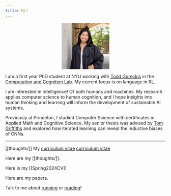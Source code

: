 ```yaml
---
title: Hi!
---
```

<img src="images/me.jpg" width="150" style="display: block; margin-left: auto; margin-right: auto;"> 

 I am a first year PhD student at NYU working with <a href="https://todd.gureckislab.org/" target="_blank">Todd Gureckis</a> in the <a href="https://gureckislab.org/" target="_blank">Computation and Cognition Lab</a>. My current focus is on language in RL. 

I am interested in intelligence! Of both humans and machines. My research applies computer science to human cognition, and I hope insights into human thinking and learning will inform the development of sustainable AI systems. 

Previously at Princeton, I studied Computer Science with certificates in Applied Math and Cognitive Science. My senior thesis was advised by <a href="https://cocosci.princeton.edu/tom/index.php" target="_blank">Tom Griffiths</a> and explored how iterated learning can reveal the inductive biases of CNNs. 

---
 [[thoughts/]] 
My [curriculum vitae](Attachments/CV)
<a href=Attachments/CV.pdf target="_blank"> curriculum vitae </a>

Here are my [[thoughts/]].

Here is my [[Spring2024CV]]

Here are my papers. 





Talk to me about <a href="https://strava.app.link/wUsXaJj1cIb" target="_blank">running</a> or <a href="https://www.goodreads.com/user/show/163690984-ellen-su" target="_blank">reading</a>!